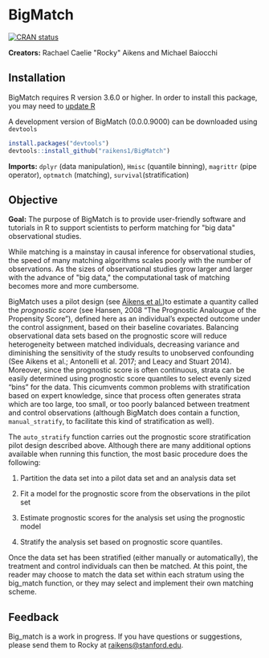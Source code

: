# BigMatch
<!-- badges: start -->
[![CRAN
status](https://www.r-pkg.org/badges/version/BigMatch)](https://cran.r-project.org/package=BigMatch)
<!-- badges: end -->
**Creators:** Rachael Caelie "Rocky" Aikens and Michael Baiocchi

## Installation

BigMatch requires R version 3.6.0 or higher.  In order to install this package, you may need to [update R](https://www.linkedin.com/pulse/3-methods-update-r-rstudio-windows-mac-woratana-ngarmtrakulchol)

A development version of BigMatch (0.0.0.9000) can be downloaded using `devtools`

```r
install.packages("devtools")
devtools::install_github("raikens1/BigMatch")
```

**Imports:**
`dplyr` (data manipulation),
`Hmisc` (quantile binning),
`magrittr` (pipe operator),
`optmatch` (matching),
`survival`(stratification)

## Objective
**Goal:** The purpose of BigMatch is to provide user-friendly software and tutorials in R to support scientists to perform matching for "big data" observational studies. 

While matching is a mainstay in causal inference for observational studies, the speed of many matching algorithms scales poorly with the number of observations.  As the sizes of observational studies grow larger and larger with the advance of "big data," the computational task of matching becomes more and more cumbersome.

BigMatch uses a pilot design (see [Aikens et al.](https://arxiv.org/abs/1908.09077))to estimate a quantity called the *prognostic score* (see Hansen, 2008 “The Prognostic Analougue of the Propensity Score”), defined here as an individual’s expected outcome under the control assignment, based on their baseline covariates. Balancing observational data sets based on the prognostic score will reduce heterogeneity between matched individuals, decreasing variance and diminishing the sensitivity of the study results to unobserved confounding (See Aikens et al.; Antonelli et al. 2017; and Leacy and Stuart 2014). Moreover, since the prognostic score is often continuous, strata can be easily determined using prognostic score quantiles to select evenly sized “bins” for the data. This cicumvents common problems with stratification based on expert knowledge, since that process often generates strata which are too large, too small, or too poorly balanced between treatment and control observations (although BigMatch does contain a function, `manual_stratify`, to facilitate this kind of stratification as well).

The `auto_stratify` function carries out the prognostic score stratification pilot design described above. Although there are many additional options available when running this function, the most basic procedure does the following:

1. Partition the data set into a pilot data set and an analysis data set

2. Fit a model for the prognostic score from the observations in the pilot set

3. Estimate prognostic scores for the analysis set using the prognostic model

4. Stratify the analysis set based on prognostic score quantiles.

Once the data set has been stratified (either manually or automatically), the treatment and control individuals can then be matched. At this point, the reader may choose to match the data set within each stratum using the big_match function, or they may select and implement their own matching scheme.

## Feedback
 Big_match is a work in progress.  If you have questions or suggestions, please send them to Rocky at raikens@stanford.edu.
